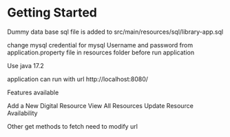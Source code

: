 # Getting Started
Dummy data base sql file is added to src/main/resources/sql/library-app.sql

change mysql credential for mysql Username and password from
application.property file in resources folder before run application

Use java 17.2 

application can run with url http://localhost:8080/

Features available

Add a New Digital Resource
View All Resources
Update Resource Availability

Other get methods to fetch need to modify url 
